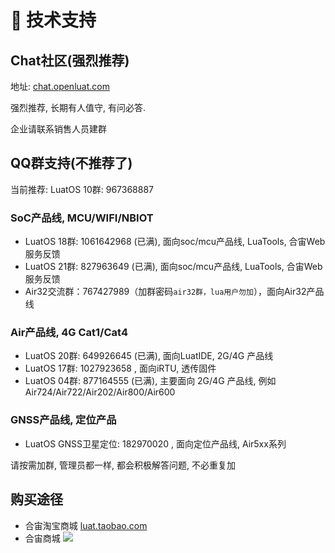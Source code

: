 # 💬 技术支持

## Chat社区(强烈推荐)

地址: [chat.openluat.com](https://chat.openluat.com)

强烈推荐, 长期有人值守, 有问必答.

企业请联系销售人员建群

## QQ群支持(不推荐了)

当前推荐: LuatOS 10群: 967368887

### SoC产品线, MCU/WIFI/NBIOT
* LuatOS 18群: 1061642968 (已满), 面向soc/mcu产品线, LuaTools, 合宙Web服务反馈
* LuatOS 21群: 827963649  (已满), 面向soc/mcu产品线, LuaTools, 合宙Web服务反馈
* Air32交流群：767427989（加群密码`air32群，lua用户勿加`），面向Air32产品线

### Air产品线, 4G Cat1/Cat4
* LuatOS 20群: 649926645  (已满), 面向LuatIDE, 2G/4G 产品线
* LuatOS 17群: 1027923658 , 面向iRTU, 透传固件
* LuatOS 04群: 877164555  (已满), 主要面向 2G/4G 产品线, 例如Air724/Air722/Air202/Air800/Air600

### GNSS产品线, 定位产品
* LuatOS GNSS卫星定位:  182970020 , 面向定位产品线, Air5xx系列

请按需加群, 管理员都一样, 都会积极解答问题, 不必重复加

## 购买途径

* 合宙淘宝商城 [luat.taobao.com](https://luat.taobao.com)
* 合宙商城 ![](luatos_shop.jpg)
